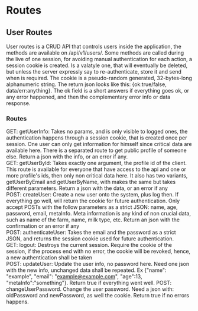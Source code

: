 # Routes

## User Routes

User routes is a CRUD API that controls users inside the application, the methods are available on /api/v1/users/. Some methods are called during the live of one session, for avoiding manual authentication for each action, a session cookie is created. Is a valatyle one, that will eventually be deleted, but unless the server expressly say to re-authenticate, store it and send when is required. The cookie is a pseudo-random generated, 32-bytes-long alphanumeric string. The return json looks like this: {ok:true/false, data/err:anything}. The ok field is a short answers if everything goes ok, or any error happened, and then the complementary error info or data response.  

### Routes
GET: getUserInfo: Takes no params, and is only visible to logged ones, the authentication happens through a session cookie, that is created once per session. One user can only get information for himself since critical data are available here. There is a separated route to get public profile of someone else. Return a json with the info, or an error if any.  
GET: getUserById: Takes exactly one argument, the profile id of the client. This route is available for everyone that have access to the api and one or more profile's ids, then only non critical data here. It also has two variants, getUserByEmail and getUserByName, with makes the same but takes different parameters. Return a json with the data, or an error if any   
POST: createUser: Create a new user onto the system, plus log then. If everything go well, will return the cookie for future authentication. Only accept POSTs with the follow parameters as a strict JSON: name, age, password, email, metaInfo. Meta information is any kind of non crucial data, such as name of the farm, name, milk type, etc. Return an json with the confirmation or an error if any  
POST: authenticateUser: Takes the email and the password as a strict JSON, and returns the session cookie used for future authentication.  
GET: logout: Destroys the current session. Require the cookie of the session, if the process end with no
error, the cookie will be revoked, hence, a new authentication shall be taken  
POST: updateUser: Update the user info, no password here. Need one json with the new info, unchanged data
shall be repeated. Ex {"name": "example", "email": "example@example.com", "age":13, "metaInfo":"something"}. Return true if everything went well.
POST: changeUserPassword. Change the user password. Need a json with: oldPassword and newPassword, as well 
the cookie. Return true if no errors happens.  
